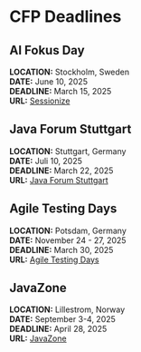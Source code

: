 # CFP Deadlines

## AI Fokus Day ##
**LOCATION:** Stockholm, Sweden  
**DATE:** June 10, 2025  
**DEADLINE:** March 15, 2025  
**URL:** [Sessionize](https://sessionize.com/ai-fokus/)

## Java Forum Stuttgart ##
**LOCATION:** Stuttgart, Germany  
**DATE:**  Juli 10, 2025  
**DEADLINE:** March 22, 2025  
**URL:**  [Java Forum Stuttgart](https://www.java-forum-stuttgart.de/call-for-papers/)

## Agile Testing Days ##
**LOCATION:** Potsdam, Germany  
**DATE:** November 24 - 27, 2025  
**DEADLINE:** March 30, 2025  
**URL:** [Agile Testing Days](https://agiletestingdays.com/call-for-papers/)  

## JavaZone ##
**LOCATION:** Lillestrom, Norway  
**DATE:**  September 3-4, 2025  
**DEADLINE:** April 28, 2025  
**URL:** [JavaZone](https://2025.javazone.no/en/speaker)

